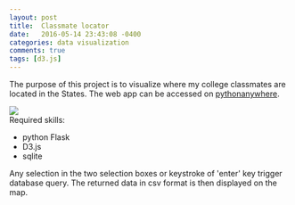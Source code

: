 ```yaml
---
layout: post
title:  Classmate locator
date:   2016-05-14 23:43:08 -0400
categories: data visualization
comments: true
tags: [d3.js]
---
```


The purpose of this project is to visualize where my college classmates are located in the States. 
The web app can be accessed on [pythonanywhere][ckc]. 
  <div class="wrapper">
    <div class="footer-col-wrapper">
      <div class="footer-col footer-col-1">
        <img src='http://nosarthur.github.io/assets/ckc00.png'>
      </div>
      <div class="footer-col footer-col-1">
      Required skills:
      <ul>
      <li> python Flask </li>
      <li>D3.js</li>
      <li>sqlite</li>
      </ul>
      Any selection in the two selection boxes or keystroke of 'enter' key trigger database query. The returned data in csv format is then displayed on the map.  
      </div>
    </div>
  </div>

[ckc]: http://nos.pythonanywhere.com/
